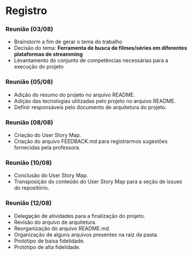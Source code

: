 # Registro

### Reunião (03/08)
- Brainstorm a fim de gerar o tema do trabalho
- Decisão do tema: **Ferramenta de busca de filmes/séries em diferentes plataformas de streamming**
- Levantamento do conjunto de competências necessárias para a execução do projeto

### Reunião (05/08)
- Adição do resumo do projeto no arquivo README.
- Adição das tecnologias utilizadas pelo projeto no arquivo README.
- Definir responsáveis pelo documento de arquitetura do projeto.

### Reunião (08/08)
- Criação do User Story Map.
- Criação do arquivo FEEDBACK.md para registrarmos sugestões fornecidas pela professora.

### Reunião (10/08)
- Conclusão do User Story Map.
- Transposição do conteúdo do User Story Map para a seção de issues do repositório.

### Reunião (12/08)
- Delegação de atividades para a finalização do projeto.
- Revisão do arquivo de arquitetura.
- Reorganização do arquivo README.md.
- Organização de alguns arquivos presentes na raiz da pasta.
- Protótipo de baixa fidelidade.
- Protótipo de alta fidelidade.